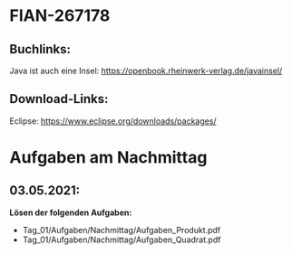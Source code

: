 # FIAN-267178

## Buchlinks:
Java ist auch eine Insel: https://openbook.rheinwerk-verlag.de/javainsel/


## Download-Links:
Eclipse: https://www.eclipse.org/downloads/packages/


# Aufgaben am Nachmittag
## 03.05.2021:
**Lösen der folgenden Aufgaben:**
* Tag_01/Aufgaben/Nachmittag/Aufgaben_Produkt.pdf  
* Tag_01/Aufgaben/Nachmittag/Aufgaben_Quadrat.pdf    

